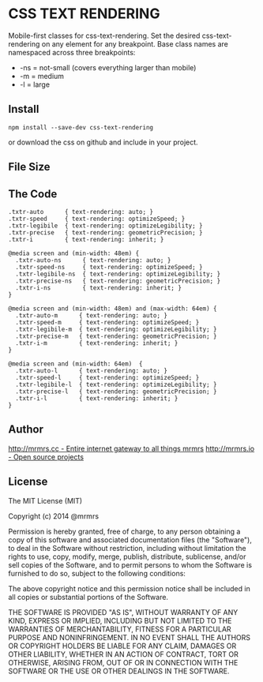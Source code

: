 # CSS TEXT RENDERING

  Mobile-first classes for css-text-rendering.
  Set the desired css-text-rendering on any element for any breakpoint.
  Base class names are namespaced across three breakpoints:

*  -ns = not-small (covers everything larger than mobile)
*  -m  = medium
*  -l  = large

## Install
```
npm install --save-dev css-text-rendering
```
or download the css on github and include in your project.

## File Size


## The Code
```
.txtr-auto      { text-rendering: auto; }
.txtr-speed     { text-rendering: optimizeSpeed; }
.txtr-legibile  { text-rendering: optimizeLegibility; }
.txtr-precise   { text-rendering: geometricPrecision; }
.txtr-i         { text-rendering: inherit; }

@media screen and (min-width: 48em) {
  .txtr-auto-ns      { text-rendering: auto; }
  .txtr-speed-ns     { text-rendering: optimizeSpeed; }
  .txtr-legibile-ns  { text-rendering: optimizeLegibility; }
  .txtr-precise-ns   { text-rendering: geometricPrecision; }
  .txtr-i-ns         { text-rendering: inherit; }
}

@media screen and (min-width: 48em) and (max-width: 64em) {
  .txtr-auto-m      { text-rendering: auto; }
  .txtr-speed-m     { text-rendering: optimizeSpeed; }
  .txtr-legibile-m  { text-rendering: optimizeLegibility; }
  .txtr-precise-m   { text-rendering: geometricPrecision; }
  .txtr-i-m         { text-rendering: inherit; }
}

@media screen and (min-width: 64em)  {
  .txtr-auto-l      { text-rendering: auto; }
  .txtr-speed-l     { text-rendering: optimizeSpeed; }
  .txtr-legibile-l  { text-rendering: optimizeLegibility; }
  .txtr-precise-l   { text-rendering: geometricPrecision; }
  .txtr-i-l         { text-rendering: inherit; }
}
```

## Author

[http://mrmrs.cc - Entire internet gateway to all things mrmrs](http://mrmrs.cc)
[http://mrmrs.io - Open source projects](http://mrmrs.io)

## License

The MIT License (MIT)

Copyright (c) 2014 @mrmrs

Permission is hereby granted, free of charge, to any person obtaining a copy
of this software and associated documentation files (the "Software"), to deal
in the Software without restriction, including without limitation the rights
to use, copy, modify, merge, publish, distribute, sublicense, and/or sell
copies of the Software, and to permit persons to whom the Software is
furnished to do so, subject to the following conditions:

The above copyright notice and this permission notice shall be included in
all copies or substantial portions of the Software.

THE SOFTWARE IS PROVIDED "AS IS", WITHOUT WARRANTY OF ANY KIND, EXPRESS OR
IMPLIED, INCLUDING BUT NOT LIMITED TO THE WARRANTIES OF MERCHANTABILITY,
FITNESS FOR A PARTICULAR PURPOSE AND NONINFRINGEMENT. IN NO EVENT SHALL THE
AUTHORS OR COPYRIGHT HOLDERS BE LIABLE FOR ANY CLAIM, DAMAGES OR OTHER
LIABILITY, WHETHER IN AN ACTION OF CONTRACT, TORT OR OTHERWISE, ARISING FROM,
OUT OF OR IN CONNECTION WITH THE SOFTWARE OR THE USE OR OTHER DEALINGS IN
THE SOFTWARE.

